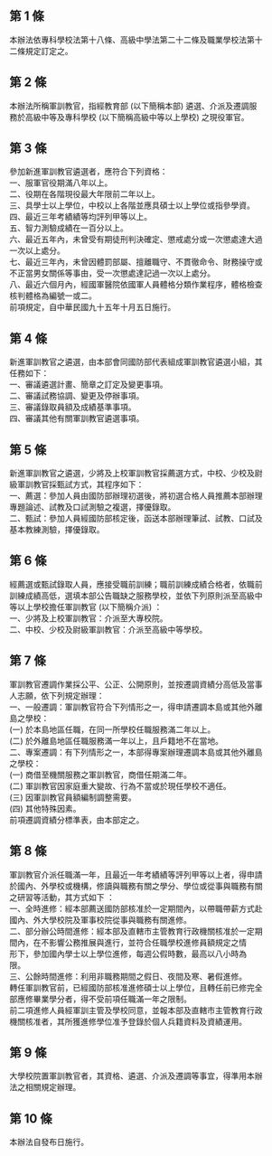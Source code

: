 第 1 條
-------
本辦法依專科學校法第十八條、高級中學法第二十二條及職業學校法第十  
二條規定訂定之。

第 2 條
-------
本辦法所稱軍訓教官，指經教育部 (以下簡稱本部) 遴選、介派及遷調服  
務於高級中等及專科學校 (以下簡稱高級中等以上學校) 之現役軍官。

第 3 條
-------
參加新進軍訓教官遴選者，應符合下列資格：  
一、服軍官役期滿八年以上。  
二、役期在各階現役最大年限前二年以上。  
三、具學士以上學位，中校以上各階並應具碩士以上學位或指參學資。  
四、最近三年考績績等均評列甲等以上。  
五、智力測驗成績在一百分以上。  
六、最近五年內，未曾受有期徒刑判決確定、懲戒處分或一次懲處達大過  
    一次以上處分。  
七、最近三年內，未曾因體罰部屬、擅離職守、不貫徹命令、財務操守或  
    不正當男女關係等事由，受一次懲處達記過一次以上處分。  
八、最近六個月內，經國軍醫院依國軍人員體格分類作業程序，體格檢查  
    核判體格為編號一或二。  
前項規定，自中華民國九十五年十月五日施行。

第 4 條
-------
新進軍訓教官之遴選，由本部會同國防部代表組成軍訓教官遴選小組，其  
任務如下：  
一、審議遴選計畫、簡章之訂定及變更事項。  
二、審議試務協調、變更及停辦事項。  
三、審議錄取員額及成績基準事項。  
四、審議其他有關軍訓教官遴選事項。

第 5 條
-------
新進軍訓教官之遴選，少將及上校軍訓教官採薦選方式，中校、少校及尉  
級軍訓教官採甄試方式，其程序如下：  
一、薦選：參加人員由國防部辦理初選後，將初選合格人員推薦本部辦理  
    專題論述、試教及口試測驗之複選，擇優錄取。  
二、甄試：參加人員經國防部核定後，函送本部辦理筆試、試教、口試及  
    基本教練測驗，擇優錄取。

第 6 條
-------
經薦選或甄試錄取人員，應接受職前訓練；職前訓練成績合格者，依職前  
訓練成績高低，選填本部公告職缺之服務學校，並依下列原則派至高級中  
等以上學校擔任軍訓教官 (以下簡稱介派) ：  
一、少將及上校軍訓教官：介派至大專校院。  
二、中校、少校及尉級軍訓教官：介派至高級中等學校。

第 7 條
-------
軍訓教官遷調作業採公平、公正、公開原則，並按遷調資績分高低及當事  
人志願，依下列規定辦理：  
一、一般遷調：軍訓教官符合下列情形之一，得申請遷調本島或其他外離  
    島之學校：  
 (一) 於本島地區任職，在同一所學校任職服務滿二年以上。  
 (二) 於外離島地區任職服務滿一年以上，且戶籍地不在當地。  
二、專案遷調：有下列情形之一，本部得專案辦理遷調本島或其他外離島  
    之學校：  
 (一) 商借至機關服務之軍訓教官，商借任期滿二年。  
 (二) 軍訓教官因家庭重大變故、行為不當或於現任學校不適任。  
 (三) 因軍訓教官員額編制調整需要。  
 (四) 其他特殊因素。  
前項遷調資績分標準表，由本部定之。

第 8 條
-------
軍訓教官介派任職滿一年，且最近一年考績績等評列甲等以上者，得申請  
於國內、外學校或機構，修讀與職務有關之學分、學位或從事與職務有關  
之研習等活動，其方式如下 ：  
一、全時進修：經本部薦送國防部核准於一定期間內，以帶職帶薪方式赴  
    國內、外大學校院及軍事校院從事與職務有關進修。  
二、部分辦公時間進修：經本部及直轄市主管教育行政機關核准於一定期  
    間內，在不影響公務推展與進行，並符合任職學校進修員額規定之情  
    形下，參加國內學士以上學位進修，每週公假時數，最高以八小時為  
    限。  
三、公餘時間進修：利用非職務期間之假日、夜間及寒、暑假進修。  
轉任軍訓教官前，已經國防部核准進修碩士以上學位，且轉任前已修完全  
部應修畢業學分者，得不受前項任職滿一年之限制。  
前二項進修人員經軍訓主管及學校同意，並報本部及直轄市主管教育行政  
機關核准者，其所獲進修學位准予登錄於個人兵籍資料及資績運用。

第 9 條
-------
大學校院置軍訓教官者，其資格、遴選、介派及遷調等事宜，得準用本辦  
法之相關規定辦理。

第 10 條
--------
本辦法自發布日施行。


